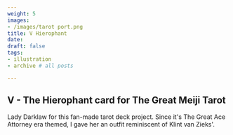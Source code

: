 ```yaml
---
weight: 5
images:
- /images/tarot port.png
title: V Hierophant
date: 
draft: false
tags:
- illustration
- archive # all posts

---
```


## V - The Hierophant card for The Great Meiji Tarot
Lady Darklaw for this fan-made tarot deck project. Since it's The Great Ace Attorney era themed, I gave her an outfit reminiscent of Klint van Zieks'.